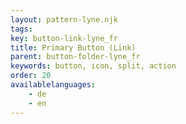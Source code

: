 ```yaml
---
layout: pattern-lyne.njk
tags: 
key: button-link-lyne_fr
title: Primary Button (Link)
parent: button-folder-lyne_fr
keywords: button, icon, split, action
order: 20
availablelanguages: 
    - de
    - en
---
```

